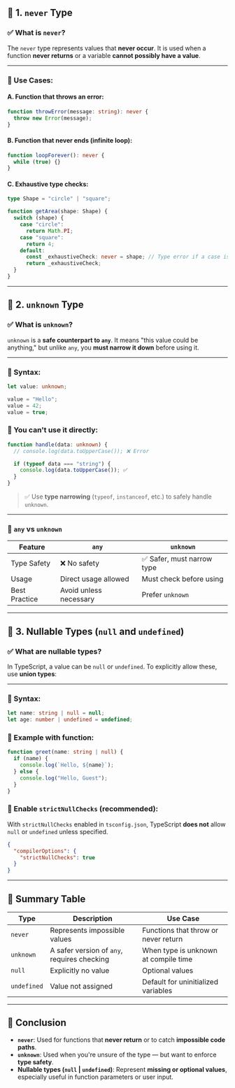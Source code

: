 ## 🔷 1. `never` Type

### ✅ What is `never`?

The `never` type represents values that **never occur**. It is used when a function **never returns** or a variable **cannot possibly have a value**.

---

### 🔹 Use Cases:

#### A. Function that throws an error:

```typescript
function throwError(message: string): never {
  throw new Error(message);
}
```

#### B. Function that never ends (infinite loop):

```typescript
function loopForever(): never {
  while (true) {}
}
```

#### C. Exhaustive type checks:

```typescript
type Shape = "circle" | "square";

function getArea(shape: Shape) {
  switch (shape) {
    case "circle":
      return Math.PI;
    case "square":
      return 4;
    default:
      const _exhaustiveCheck: never = shape; // Type error if a case is missing
      return _exhaustiveCheck;
  }
}
```

---

## 🔷 2. `unknown` Type

### ✅ What is `unknown`?

`unknown` is a **safe counterpart to `any`**. It means "this value could be anything," but unlike `any`, you **must narrow it down** before using it.

---

### 🔹 Syntax:

```typescript
let value: unknown;

value = "Hello";
value = 42;
value = true;
```

### 🔹 You can't use it directly:

```typescript
function handle(data: unknown) {
  // console.log(data.toUpperCase()); ❌ Error

  if (typeof data === "string") {
    console.log(data.toUpperCase()); ✅
  }
}
```

> ✅ Use **type narrowing** (`typeof`, `instanceof`, etc.) to safely handle `unknown`.

---

### 🔸 `any` vs `unknown`

| Feature       | `any`                  | `unknown`                 |
| ------------- | ---------------------- | ------------------------- |
| Type Safety   | ❌ No safety            | ✅ Safer, must narrow type |
| Usage         | Direct usage allowed   | Must check before using   |
| Best Practice | Avoid unless necessary | Prefer `unknown`          |

---

## 🔷 3. Nullable Types (`null` and `undefined`)

### ✅ What are nullable types?

In TypeScript, a value can be `null` or `undefined`. To explicitly allow these, use **union types**:

---

### 🔹 Syntax:

```typescript
let name: string | null = null;
let age: number | undefined = undefined;
```

### 🔹 Example with function:

```typescript
function greet(name: string | null) {
  if (name) {
    console.log(`Hello, ${name}`);
  } else {
    console.log("Hello, Guest");
  }
}
```

### 🔹 Enable `strictNullChecks` (recommended):

With `strictNullChecks` enabled in `tsconfig.json`, TypeScript **does not** allow `null` or `undefined` unless specified.

```json
{
  "compilerOptions": {
    "strictNullChecks": true
  }
}
```

---

## 🔄 Summary Table

| Type        | Description                                 | Use Case                             |
| ----------- | ------------------------------------------- | ------------------------------------ |
| `never`     | Represents impossible values                | Functions that throw or never return |
| `unknown`   | A safer version of `any`, requires checking | When type is unknown at compile time |
| `null`      | Explicitly no value                         | Optional values                      |
| `undefined` | Value not assigned                          | Default for uninitialized variables  |

---

## 📌 Conclusion

* **`never`**: Used for functions that **never return** or to catch **impossible code paths**.
* **`unknown`**: Used when you're unsure of the type — but want to enforce **type safety**.
* **Nullable types (`null` | `undefined`)**: Represent **missing or optional values**, especially useful in function parameters or user input.